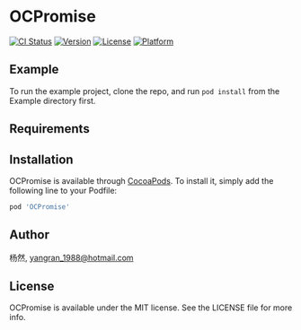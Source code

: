 # OCPromise

[![CI Status](https://img.shields.io/travis/杨然/OCPromise.svg?style=flat)](https://travis-ci.org/杨然/OCPromise)
[![Version](https://img.shields.io/cocoapods/v/OCPromise.svg?style=flat)](https://cocoapods.org/pods/OCPromise)
[![License](https://img.shields.io/cocoapods/l/OCPromise.svg?style=flat)](https://cocoapods.org/pods/OCPromise)
[![Platform](https://img.shields.io/cocoapods/p/OCPromise.svg?style=flat)](https://cocoapods.org/pods/OCPromise)

## Example

To run the example project, clone the repo, and run `pod install` from the Example directory first.

## Requirements

## Installation

OCPromise is available through [CocoaPods](https://cocoapods.org). To install
it, simply add the following line to your Podfile:

```ruby
pod 'OCPromise'
```

## Author

杨然, yangran_1988@hotmail.com

## License

OCPromise is available under the MIT license. See the LICENSE file for more info.
